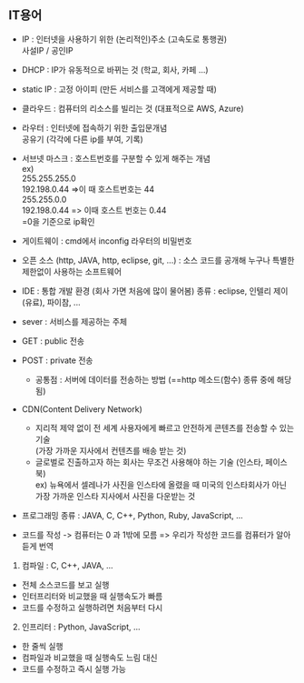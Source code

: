 ## IT용어

- IP : 인터넷을 사용하기 위한 (논리적인)주소 (고속도로 통행권)  
사설IP / 공인IP

- DHCP : IP가 유동적으로 바뀌는 것 (학교, 회사, 카페 ...)

- static IP : 고정 아이피 (만든 서비스를 고객에게 제공할 때)

- 클라우드 : 컴퓨터의 리소스를 빌리는 것 (대표적으로 AWS, Azure)

- 라우터 : 인터넷에 접속하기 위한 출입문개념  
공유기 (각각에 다른 ip를 부여, 기록)

- 서브넷 마스크 : 호스트번호를 구분할 수 있게 해주는 개념  
ex)  
255.255.255.0  
192.198.0.44 =>이 때 호스트번호는 44  
255.255.0.0  
192.198.0.44 => 이때 호스트 번호는 0.44  
=0을 기준으로 ip확인  

- 게이트웨이 : cmd에서 inconfig 라우터의 비밀번호  

- 오픈 소스 (http, JAVA, http, eclipse, git, ...) : 소스 코드를 공개해 누구나 특별한 제한없이 사용하는 소프트웨어 

- IDE : 통합 개발 환경 (회사 가면 처음에 많이 물어봄)
종류 : eclipse, 인텔리 제이(유료), 파이참, ...

- sever : 서비스를 제공하는 주체


- GET : public 전송

- POST : private 전송

    - 공통점 : 서버에 데이터를 전송하는 방법 (==http 메소드(함수) 종류 중에 해당 됨)

- CDN(Content Delivery Network)
  - 지리적 제약 없이 전 세계 사용자에게 빠르고 안전하게 콘텐츠를 전송할 수 있는 기술  
(가장 가까운 지사에서 컨텐츠를 배송 받는 것)  
  - 글로벌로 진출하고자 하는 회사는 무조건 사용해야 하는 기술 (인스타, 페이스북)  
    ex) 뉴욕에서 셀레나가 사진을 인스타에 올렸을 때
    미국의 인스타회사가 아닌 가장 가까운 인스타 지사에서 사진을 다운받는 것

- 프로그래밍 종류 : JAVA, C, C++, Python, Ruby, JavaScript, ...
- 코드를 작성 -> 컴퓨터는 0 과 1밖에 모름 => 우리가 작성한 코드를 컴퓨터가 알아듣게 번역

1. 컴파일 : C, C++, JAVA, ...
- 전체 소스코드를 보고 실행
- 인터프리터와 비교했을 때 실행속도가 빠름
- 코드를 수정하고 실행하려면 처음부터 다시

2. 인프리터 : Python, JavaScript, ...
- 한 줄씩 실행
- 컴파일과 비교했을 때 실행속도 느림 대신 
- 코드를 수정하고 즉시 실행 가능